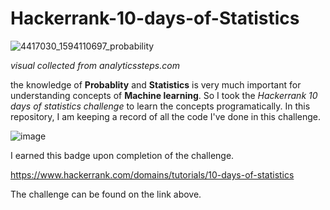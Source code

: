 # Hackerrank-10-days-of-Statistics

![4417030_1594110697_probability](https://user-images.githubusercontent.com/55651740/128310229-3c6e62ee-2a24-4566-a4e7-718dcb461d93.jpg)

*visual collected from analyticssteps.com*

the knowledge of **Probablity** and **Statistics** is very much important for understanding concepts of **Machine learning**. So I took the *Hackerrank 10 days of statistics challenge* to learn the concepts programatically. In this repository, I am keeping a record of all the code I've done in this challenge.

![image](https://user-images.githubusercontent.com/55651740/128312245-176c0130-2921-4336-9551-1ba85915e187.png)

I earned this badge upon completion of the challenge.

https://www.hackerrank.com/domains/tutorials/10-days-of-statistics

The challenge can be found on the link above.

